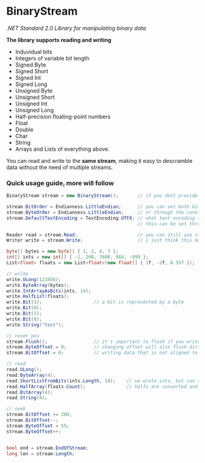 
# BinaryStream
*.NET Standard 2.0 Library for manipulating binary data*

**The library supports reading and writing**
 - Induvidual bits
 - Integers of variable bit length
 - Signed Byte
 - Signed Short
 - Signed Int
 - Signed Long
 - Unsigned Byte
 - Unsigned Short
 - Unsigned Int
 - Unsigned Long
 - Half-precision floating-point numbers
 - Float
 - Double
 - Char
 - String
 - Arrays and Lists of everything above.

You can read and write to the **same stream**, making it easy to descramble data without the need of multiple streams.

### Quick usage guide, more will follow 
```c#
BinaryStream stream = new BinaryStream();       // if you dont provide it with a stream it'll use a MemoryStream internally.

stream.BitOrder = Endianness.LittleEndian;      // you can set both bit and byte order like this
stream.ByteOrder = Endianness.LittleEndian;     // or through the constructor
stream.DefaultTextEncoding = TextEncoding.UTF8; // what text encoding should we use as default, 
                                                // this can be set through the constructor.

Reader read = stream.Read;                      // you can still use stream.Read.Type
Writer write = stream.Write;                    // i just think this makes my code easier to read

byte[] bytes = new byte[] { 1, 2, 4, 7 };
int[] ints = new int[] { -1, 200, 7600, 984, -999 };
List<float> floats = new List<float>(new float[] { 1f, -2f, 0.55f });

// write
write.ULong(123456);
write.ByteArray(bytes);
write.IntArrayAsBits(ints, 14);
write.HalfList(floats);
write.Bit(1);                   // a bit is represented by a byte
write.Bit(0);
write.Bit(1);
write.Bit(0);
write.String("test");

// reset pos
stream.Flush();                 // it's important to flush if you write bits
stream.ByteOffset = 0;          // changing offset will also flush dirty bits
stream.BitOffset = 0;           // writing data that is not aligned to a byte is a lot slower

// read
read.ULong();
read.ByteArray(4);
read.ShortListFromBits(ints.Length, 14);    // we wrote ints, but can read shorts
read.HalfArray(floats.Count);               // halfs are converted and returned as floats
read.BitArray(4);
read.String(4);

// seek
stream.BitOffset += 200;
stream.BitOffset--;
stream.ByteOffset = 55;
stream.ByteOffset++;


bool end = stream.EndOfStream;
long len = stream.Length;
```